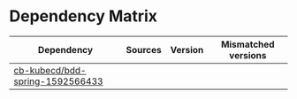 # Dependency Matrix

Dependency | Sources | Version | Mismatched versions
---------- | ------- | ------- | -------------------
[cb-kubecd/bdd-spring-1592566433](https://github.com/cb-kubecd/bdd-spring-1592566433.git) |  | []() | 
